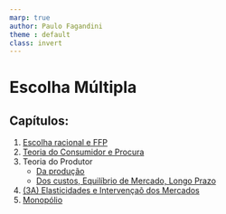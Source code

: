 ```yaml
---
marp: true
author: Paulo Fagandini
theme : default
class: invert
---
```

# Escolha Múltipla
## Capítulos:

1. [Escolha racional e FFP]()
2. [Teoria do Consumidor e Procura](/iscal_microeconomia/Escolhas_Multiplas/cap2.html)
3. Teoria do Produtor
    - [Da produção](/iscal_microeconomia/Escolhas_Multiplas/cap31.html)
    - [Dos custos, Equilíbrio de Mercado, Longo Prazo](/iscal_microeconomia/Escolhas_Multiplas/cap32.html)
3. [(3A) Elasticidades e Intervençaõ dos Mercados](/iscal_microeconomia/Escolhas_Multiplas/cap3a.html)
4. [Monopólio]()